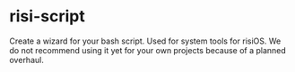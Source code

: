 # risi-script
Create a wizard for your bash script.
Used for system tools for risiOS.
We do not recommend using it yet for your own projects because of a planned overhaul.
